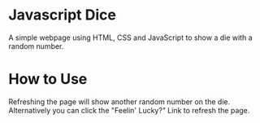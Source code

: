 # Javascript Dice

A simple webpage using HTML, CSS and JavaScript to show a die with a random number.

# How to Use

Refreshing the page will show another random number on the die. Alternatively you can click the "Feelin' Lucky?" Link to refresh the page.
